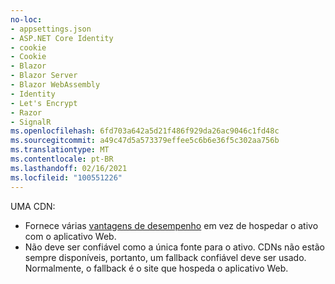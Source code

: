 ```yaml
---
no-loc:
- appsettings.json
- ASP.NET Core Identity
- cookie
- Cookie
- Blazor
- Blazor Server
- Blazor WebAssembly
- Identity
- Let's Encrypt
- Razor
- SignalR
ms.openlocfilehash: 6fd703a642a5d21f486f929da26ac9046c1fd48c
ms.sourcegitcommit: a49c47d5a573379effee5c6b6e36f5c302aa756b
ms.translationtype: MT
ms.contentlocale: pt-BR
ms.lasthandoff: 02/16/2021
ms.locfileid: "100551226"
---
```

UMA CDN:

* Fornece várias [vantagens de desempenho](/office365/enterprise/content-delivery-networks#how-do-cdns-make-services-work-faster) em vez de hospedar o ativo com o aplicativo Web.
* Não deve ser confiável como a única fonte para o ativo. CDNs não estão sempre disponíveis, portanto, um fallback confiável deve ser usado. Normalmente, o fallback é o site que hospeda o aplicativo Web.